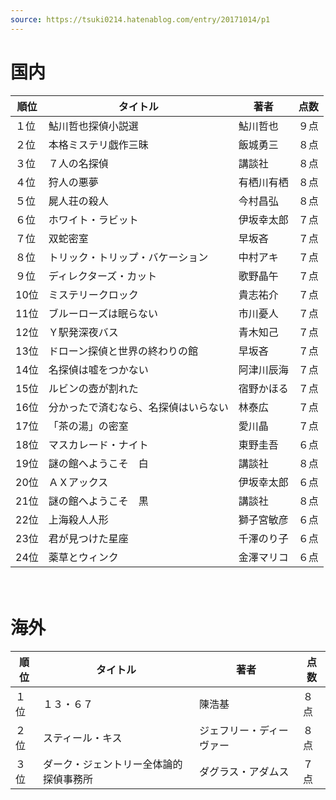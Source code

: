 ```yaml
---
source: https://tsuki0214.hatenablog.com/entry/20171014/p1
---
```


# 国内

| 順位  | タイトル               | 著者    | 点数  |
| --- | ------------------ | ----- | --- |
| １位  | 鮎川哲也探偵小説選          | 鮎川哲也  | ９点  |
| ２位  | 本格ミステリ戯作三昧         | 飯城勇三  | ８点  |
| ３位  | ７人の名探偵             | 講談社   | ８点  |
| ４位  | 狩人の悪夢              | 有栖川有栖 | ８点  |
| ５位  | 屍人荘の殺人             | 今村昌弘  | ８点  |
| ６位  | ホワイト・ラビット          | 伊坂幸太郎 | ７点  |
| ７位  | 双蛇密室               | 早坂吝   | ７点  |
| ８位  | トリック・トリップ・バケーション   | 中村アキ  | ７点  |
| ９位  | ディレクターズ・カット        | 歌野晶午  | ７点  |
| 10位 | ミステリークロック          | 貴志祐介  | ７点  |
| 11位 | ブルーローズは眠らない        | 市川憂人  | ７点  |
| 12位 | Ｙ駅発深夜バス            | 青木知己  | ７点  |
| 13位 | ドローン探偵と世界の終わりの館    | 早坂吝   | ７点  |
| 14位 | 名探偵は嘘をつかない         | 阿津川辰海 | ７点  |
| 15位 | ルビンの壺が割れた          | 宿野かほる | ７点  |
| 16位 | 分かったで済むなら、名探偵はいらない | 林泰広   | ７点  |
| 17位 | 「茶の湯」の密室           | 愛川晶   | ７点  |
| 18位 | マスカレード・ナイト         | 東野圭吾  | ６点  |
| 19位 | 謎の館へようこそ　白         | 講談社   | ８点  |
| 20位 | ＡＸアックス             | 伊坂幸太郎 | ６点  |
| 21位 | 謎の館へようこそ　黒         | 講談社   | ８点  |
| 22位 | 上海殺人人形             | 獅子宮敏彦 | ６点  |
| 23位 | 君が見つけた星座           | 千澤のり子 | ６点  |
| 24位 | 薬草とウィンク            | 金澤マリコ | ６点  |
　
# 海外

| 順位 | タイトル                                       | 著者                   | 点数 |
|------|-----------------------------------------------|-----------------------|-----|
| １位 | １３・６７                                     | 陳浩基                 | ８点 |
| ２位 | スティール・キス                               | ジェフリー・ディーヴァー | ８点 |
| ３位 | ダーク・ジェントリー全体論的探偵事務所         | ダグラス・アダムス     | ７点 |
